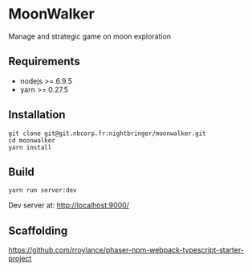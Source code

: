 # MoonWalker

Manage and strategic game on moon exploration

## Requirements

- nodejs >= 6.9.5
- yarn >= 0.27.5

## Installation

    git clone git@git.nbcorp.fr:nightbringer/moonwalker.git
    cd moonwalker
    yarn install

## Build

    yarn run server:dev

Dev server at: <http://localhost:9000/>

## Scaffolding

<https://github.com/rroylance/phaser-npm-webpack-typescript-starter-project>
